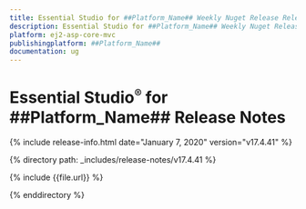 ```yaml
---
title: Essential Studio for ##Platform_Name## Weekly Nuget Release Release Notes  
description: Essential Studio for ##Platform_Name## Weekly Nuget Release Release Notes  
platform: ej2-asp-core-mvc
publishingplatform: ##Platform_Name##
documentation: ug
---
```


# Essential Studio<sup style="font-size:70%">&reg;</sup> for  ##Platform_Name##  Release Notes  

{% include release-info.html date="January 7, 2020"   version="v17.4.41"  %} 

{% directory path: _includes/release-notes/v17.4.41 %}

{% include {{file.url}} %}

{% enddirectory %}
